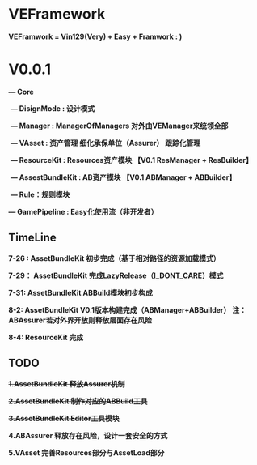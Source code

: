 # VEFramework
**VEFramwork = Vin129(Very) + Easy + Framwork  : )**



# V0.0.1

**— Core**

​	**— DisignMode  : 设计模式**

​	**— Manager : ManagerOfManagers   对外由VEManager来统领全部**

​	**— VAsset  : 资产管理    细化承保单位（Assurer） 跟踪化管理**

​		**— ResourceKit : Resources资产模块  【V0.1  ResManager + ResBuilder】**

​		**— AssestBundleKit : AB资产模块  【V0.1  ABManager + ABBuilder】**

​		**— Rule：规则模块**



**— GamePipeline : Easy化使用流（非开发者）**





## TimeLine

**7-26 :   AssetBundleKit 初步完成（基于相对路径的资源加载模式）**

**7-29： AssetBundleKit 完成LazyRelease（I_DONT_CARE）模式**

**7-31:    AssetBundleKit ABBuild模块初步构成**

**8-2:    AssetBundleKit V0.1版本构建完成（ABManager+ABBuilder） 注：ABAssurer若对外界开放则释放层面存在风险**

**8-4:  ResourceKit 完成**

## TODO

**~~1.AssetBundleKit 释放Assurer机制~~**

**~~2.AssetBundleKit 制作对应的ABBuild工具~~**

**~~3.AssetBundleKit Editor工具模块~~**

**4.ABAssurer 释放存在风险，设计一套安全的方式**

**5.VAsset 完善Resources部分与AssetLoad部分**